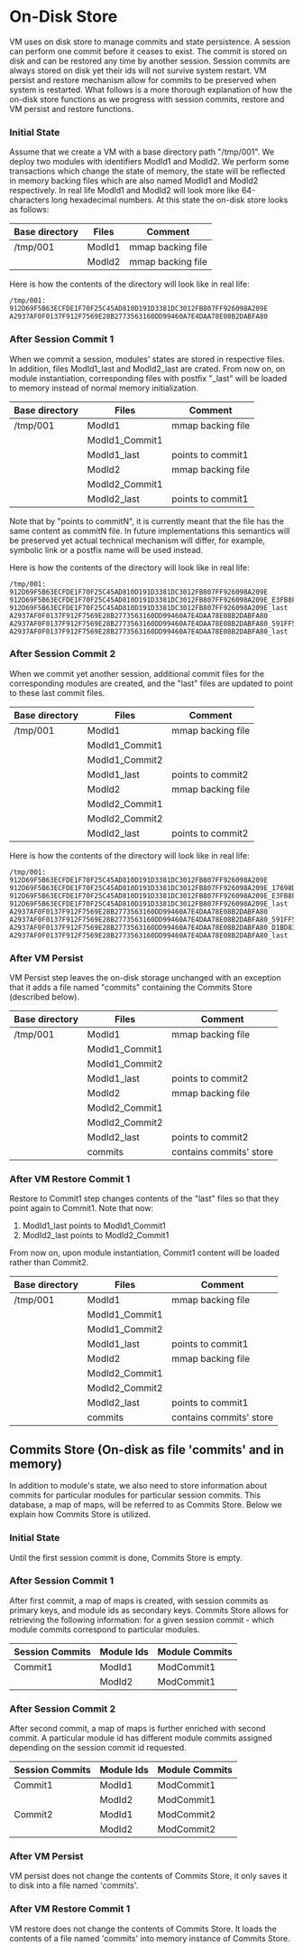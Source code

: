 # On-Disk Store

VM uses on disk store to manage commits and state persistence.
A session can perform one commit before it ceases to exist.
The commit is stored on disk and can be restored any time by another session.
Session commits are always stored on disk yet their ids will not survive system restart.
VM persist and restore mechanism allow for commits to be preserved when system is restarted.
What follows is a more thorough explanation of how the on-disk store functions
as we progress with session commits, restore and VM persist and restore functions.

### Initial State

Assume that we create a VM with a base directory path "/tmp/001".
We deploy two modules with identifiers ModId1 and ModId2.
We perform some transactions which change the state of memory,
the state will be reflected in memory backing files which are also named ModId1 and ModId2 respectively.
In real life ModId1 and ModId2 will look more like 64-characters long hexadecimal numbers.
At this state the on-disk store looks as follows:


| Base directory                    | Files         | Comment                    |
|-----------------------------------|---------------|----------------------------|
| /tmp/001                          | ModId1        | mmap backing file          |
|                                   | ModId2        | mmap backing file          |

Here is how the contents of the directory will look like in real life:
```
/tmp/001:
912D69F5B63ECFDE1F70F25C45AD810D191D3381DC3012FB807FF926098A209E
A2937AF0F0137F912F7569E28B2773563160DD99460A7E4DAA78E08B2DABFA80
```

### After Session Commit 1

When we commit a session, modules' states are stored in respective files.
In addition, files ModId1_last and ModId2_last are crated.
From now on, on module instantiation, corresponding files with postfix "_last" will be loaded
to memory instead of normal memory initialization.

| Base directory                    | Files         | Comment                    |
|-----------------------------------|---------------|----------------------------|
| /tmp/001                          | ModId1        | mmap backing file          |
|                                   | ModId1_Commit1|                            |
|                                   | ModId1_last   | points to commit1          |
|                                   | ModId2        | mmap backing file          |
|                                   | ModId2_Commit1|                            |
|                                   | ModId2_last   | points to commit1          |

Note that by "points to commitN", it is currently meant that the file has the same content as commitN file.
In future implementations this semantics will be preserved yet actual technical mechanism will differ,
for example, symbolic link or a postfix name will be used instead.

Here is how the contents of the directory will look like in real life:
```
/tmp/001:
912D69F5B63ECFDE1F70F25C45AD810D191D3381DC3012FB807FF926098A209E
912D69F5B63ECFDE1F70F25C45AD810D191D3381DC3012FB807FF926098A209E_E3FB8F23757660D140CD6E9945B29DF2C37FE2C40D39D236E1A5339151C5671C
912D69F5B63ECFDE1F70F25C45AD810D191D3381DC3012FB807FF926098A209E_last
A2937AF0F0137F912F7569E28B2773563160DD99460A7E4DAA78E08B2DABFA80
A2937AF0F0137F912F7569E28B2773563160DD99460A7E4DAA78E08B2DABFA80_591FF54F19C2783CB4EE07E0DA90A4D1572ED5ABBEC4C766A27A90E75C325BBA
A2937AF0F0137F912F7569E28B2773563160DD99460A7E4DAA78E08B2DABFA80_last
```


### After Session Commit 2

When we commit yet another session, additional commit files for the corresponding modules are created,
and the "last" files are updated to point to these last commit files.

| Base directory                    | Files         | Comment                    |
|-----------------------------------|---------------|-------------------         |
| /tmp/001                          | ModId1        | mmap backing file          |
|                                   | ModId1_Commit1|                            |
|                                   | ModId1_Commit2|                            |
|                                   | ModId1_last   | points to commit2          |
|                                   | ModId2        | mmap backing file          |
|                                   | ModId2_Commit1|                            |
|                                   | ModId2_Commit2|                            |
|                                   | ModId2_last   | points to commit2          |

Here is how the contents of the directory will look like in real life:
```
/tmp/001:
912D69F5B63ECFDE1F70F25C45AD810D191D3381DC3012FB807FF926098A209E
912D69F5B63ECFDE1F70F25C45AD810D191D3381DC3012FB807FF926098A209E_17698D259DC35B01ECB4D676DE11B69FAD37B57EEA98045A6022E97EA2CEFB43
912D69F5B63ECFDE1F70F25C45AD810D191D3381DC3012FB807FF926098A209E_E3FB8F23757660D140CD6E9945B29DF2C37FE2C40D39D236E1A5339151C5671C
912D69F5B63ECFDE1F70F25C45AD810D191D3381DC3012FB807FF926098A209E_last
A2937AF0F0137F912F7569E28B2773563160DD99460A7E4DAA78E08B2DABFA80
A2937AF0F0137F912F7569E28B2773563160DD99460A7E4DAA78E08B2DABFA80_591FF54F19C2783CB4EE07E0DA90A4D1572ED5ABBEC4C766A27A90E75C325BBA
A2937AF0F0137F912F7569E28B2773563160DD99460A7E4DAA78E08B2DABFA80_D1BD8323DDC7B9B124EE2E8A47E65863DBCB98CAAB580A328D044C3801F974B2
A2937AF0F0137F912F7569E28B2773563160DD99460A7E4DAA78E08B2DABFA80_last
```

### After VM Persist

VM Persist step leaves the on-disk storage unchanged with an exception that it
adds a file named "commits" containing the Commits Store (described below). 

| Base directory                    | Files         | Comment                    |
|-----------------------------------|---------------|----------------------------|
| /tmp/001                          | ModId1        | mmap backing file          |
|                                   | ModId1_Commit1|                            |
|                                   | ModId1_Commit2|                            |
|                                   | ModId1_last   | points to commit2          |
|                                   | ModId2        | mmap backing file          |
|                                   | ModId2_Commit1|                            |
|                                   | ModId2_Commit2|                            |
|                                   | ModId2_last   | points to commit2          |
|                                   | commits       | contains commits' store    |


### After VM Restore Commit 1

Restore to Commit1 step changes contents of the "last" files so that they
point again to Commit1. Note that now:
1) ModId1_last points to ModId1_Commit1
2) ModId2_last points to ModId2_Commit1

 
From now on, upon module instantiation, Commit1 content will be loaded rather than Commit2.


| Base directory                    | Files         | Comment                    |
|-----------------------------------|---------------|----------------------------|
| /tmp/001                          | ModId1        | mmap backing file          |
|                                   | ModId1_Commit1|                            |
|                                   | ModId1_Commit2|                            |
|                                   | ModId1_last   | points to commit1          |
|                                   | ModId2        | mmap backing file          |
|                                   | ModId2_Commit1|                            |
|                                   | ModId2_Commit2|                            |
|                                   | ModId2_last   | points to commit1          |
|                                   | commits       | contains commits' store    |



## Commits Store (On-disk as file 'commits' and in memory)

In addition to module's state, we also need to store information about commits for
particular modules for particular session commits. This database, a map of maps, 
will be referred to as Commits Store. Below we explain how Commits Store is utilized.

### Initial State

Until the first session commit is done, Commits Store is empty.

### After Session Commit 1

After first commit, a map of maps is created, with session commits as primary keys, 
and module ids as secondary keys. Commits Store allows for retrieving the following information:
for a given session commit - which module commits correspond to particular modules.

| Session Commits                   | Module Ids    | Module Commits             |
|-----------------------------------|---------------|----------------------------|
| Commit1                           | ModId1        | ModCommit1                 |
|                                   | ModId2        | ModCommit1                 |


### After Session Commit 2

After second commit, a map of maps is further enriched with second commit.
A particular module id has different module commits assigned depending on the session
commit id requested.

| Session Commits                   | Module Ids    | Module Commits             |
|-----------------------------------|---------------|----------------------------|
| Commit1                           | ModId1        | ModCommit1                 |
|                                   | ModId2        | ModCommit1                 |
| Commit2                           | ModId1        | ModCommit2                 |
|                                   | ModId2        | ModCommit2                 |


### After VM Persist

VM persist does not change the contents of Commits Store, it only saves it to disk
into a file named 'commits'.

### After VM Restore Commit 1

VM restore does not change the contents of Commits Store. It loads the contents
of a file named 'commits' into memory instance of Commits Store.
